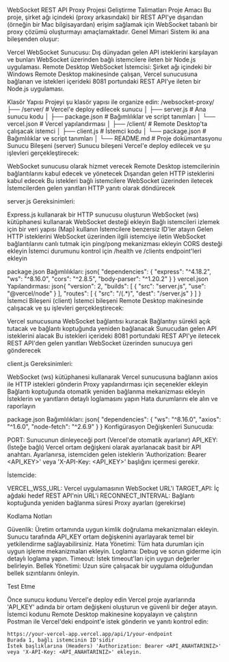 WebSocket REST API Proxy Projesi Geliştirme Talimatları
Proje Amacı
Bu proje, şirket ağı içindeki (proxy arkasındaki) bir REST API'ye dışarıdan (örneğin bir Mac bilgisayardan) erişim sağlamak için WebSocket tabanlı bir proxy çözümü oluşturmayı amaçlamaktadır.
Genel Mimari
Sistem iki ana bileşenden oluşur:

Vercel WebSocket Sunucusu: Dış dünyadan gelen API isteklerini karşılayan ve bunları WebSocket üzerinden bağlı istemcilere ileten bir Node.js uygulaması.
Remote Desktop WebSocket İstemcisi: Şirket ağı içindeki bir Windows Remote Desktop makinesinde çalışan, Vercel sunucusuna bağlanan ve istekleri içerideki 8081 portundaki REST API'ye ileten bir Node.js uygulaması.

Klasör Yapısı
Projeyi şu klasör yapısı ile organize edin:
/websocket-proxy/
├── /server/             # Vercel'e deploy edilecek sunucu
│   ├── server.js        # Ana sunucu kodu
│   ├── package.json     # Bağımlılıklar ve script tanımları
│   └── vercel.json      # Vercel yapılandırması
│
├── /client/             # Remote Desktop'ta çalışacak istemci
│   ├── client.js        # İstemci kodu
│   └── package.json     # Bağımlılıklar ve script tanımları
│
└── README.md            # Proje dokümantasyonu
Sunucu Bileşeni (server)
Sunucu bileşeni Vercel'e deploy edilecek ve şu işlevleri gerçekleştirecek:

WebSocket sunucusu olarak hizmet verecek
Remote Desktop istemcilerinin bağlantılarını kabul edecek ve yönetecek
Dışarıdan gelen HTTP isteklerini kabul edecek
Bu istekleri bağlı istemcilere WebSocket üzerinden iletecek
İstemcilerden gelen yanıtları HTTP yanıtı olarak döndürecek

server.js Gereksinimleri:

Express.js kullanarak bir HTTP sunucusu oluşturun
WebSocket (ws) kütüphanesi kullanarak WebSocket desteği ekleyin
Bağlı istemcileri izlemek için bir veri yapısı (Map) kullanın
İstemcilere benzersiz ID'ler atayın
Gelen HTTP isteklerini WebSocket üzerinden ilgili istemciye iletin
WebSocket bağlantılarını canlı tutmak için ping/pong mekanizması ekleyin
CORS desteği ekleyin
İstemci durumunu kontrol için /health ve /clients endpoint'leri ekleyin

package.json Bağımlılıkları:
json{
  "dependencies": {
    "express": "^4.18.2",
    "ws": "^8.16.0",
    "cors": "^2.8.5",
    "body-parser": "^1.20.2"
  }
}
vercel.json Yapılandırması:
json{
  "version": 2,
  "builds": [
    {
      "src": "server.js",
      "use": "@vercel/node"
    }
  ],
  "routes": [
    {
      "src": "/(.*)",
      "dest": "/server.js"
    }
  ]
}
İstemci Bileşeni (client)
İstemci bileşeni Remote Desktop makinesinde çalışacak ve şu işlevleri gerçekleştirecek:

Vercel sunucusuna WebSocket bağlantısı kuracak
Bağlantıyı sürekli açık tutacak ve bağlantı koptuğunda yeniden bağlanacak
Sunucudan gelen API isteklerini alacak
Bu istekleri içerideki 8081 portundaki REST API'ye iletecek
REST API'den gelen yanıtları WebSocket üzerinden sunucuya geri gönderecek

client.js Gereksinimleri:

WebSocket (ws) kütüphanesi kullanarak Vercel sunucusuna bağlanın
axios ile HTTP istekleri gönderin
Proxy yapılandırması için seçenekler ekleyin
Bağlantı koptuğunda otomatik yeniden bağlanma mekanizması ekleyin
İsteklerin ve yanıtların detaylı loglamasını yapın
Hata durumlarını ele alın ve raporlayın

package.json Bağımlılıkları:
json{
  "dependencies": {
    "ws": "^8.16.0",
    "axios": "^1.6.0",
    "node-fetch": "^2.6.9"
  }
}
Konfigürasyon Değişkenleri
Sunucuda:

PORT: Sunucunun dinleyeceği port (Vercel'de otomatik ayarlanır)
API_KEY: (İsteğe bağlı) Vercel ortam değişkeni olarak ayarlanacak basit bir API anahtarı. Ayarlanırsa, istemciden gelen isteklerin 'Authorization: Bearer <API_KEY>' veya 'X-API-Key: <API_KEY>' başlığını içermesi gerekir.

İstemcide:

VERCEL_WSS_URL: Vercel uygulamasının WebSocket URL'i
TARGET_API: İç ağdaki hedef REST API'nin URL'i
RECONNECT_INTERVAL: Bağlantı koptuğunda yeniden bağlanma süresi
Proxy ayarları (gerekirse)

Kodlama Notları

Güvenlik: Üretim ortamında uygun kimlik doğrulama mekanizmaları ekleyin. Sunucu tarafında API_KEY ortam değişkenini ayarlayarak temel bir yetkilendirme sağlayabilirsiniz.
Hata Yönetimi: Tüm hata durumları için uygun işleme mekanizmaları ekleyin.
Loglama: Debug ve sorun giderme için detaylı loglama yapın.
Timeout: İstek timeout'ları için uygun değerler belirleyin.
Bellek Yönetimi: Uzun süre çalışacak bir uygulama olduğundan bellek sızıntılarını önleyin.

Test Etme

Önce sunucu kodunu Vercel'e deploy edin
    Vercel proje ayarlarında 'API_KEY' adında bir ortam değişkeni oluşturun ve güvenli bir değer atayın.
İstemci kodunu Remote Desktop makinesine kopyalayın ve çalıştırın
Postman ile Vercel'deki endpoint'e istek gönderin ve yanıtı kontrol edin:

    https://your-vercel-app.vercel.app/api/1/your-endpoint
    Burada 1, bağlı istemcinin ID'sidir
    İstek başlıklarına (Headers) 'Authorization: Bearer <API_ANAHTARINIZ>' veya 'X-API-Key: <API_ANAHTARINIZ>' ekleyin.